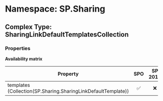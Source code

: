 # Namespace: SP.Sharing

## Complex Type: SharingLinkDefaultTemplatesCollection

### Properties

**Availability matrix**

Property | SPO | SP 2019 | SP 2016 | SP 2013
----------|:---:|:-------:|:-------:|:-------
templates (Collection(SP.Sharing.SharingLinkDefaultTemplate)) | ✅ | ❌ | ❌ | ❌